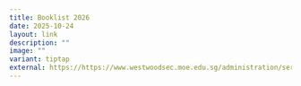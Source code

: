 ```yaml
---
title: Booklist 2026
date: 2025-10-24
layout: link
description: ""
image: ""
variant: tiptap
external: https://https://www.westwoodsec.moe.edu.sg/administration/service-providers/
---
```

